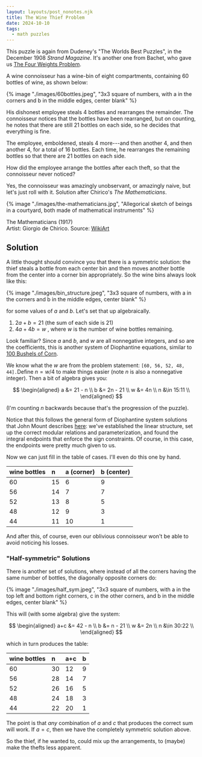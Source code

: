 ```yaml
---
layout: layouts/post_nonotes.njk
title: The Wine Thief Problem
date: 2024-10-10
tags:
  - math puzzles
---
```

This puzzle is again from Dudeney's "The Worlds Best Puzzles", in the December 1908 *Strand Magazine*. It's another one from Bachet, who gave us [The Four Weights Problem](/blog/2024-09-29-four-weights/).

A wine connoisseur has a wine-bin of eight compartments, containing 60 bottles of wine, as shown below:

{% image "./images/60bottles.jpeg", "3x3 square of numbers, with a in the corners and b in the middle edges, center blank" %}

His dishonest employee steals 4 bottles and rearranges the remainder. The connoisseur notices that the bottles have been rearranged, but on counting, he notes that there are still 21 bottles on each side, so he decides that everything is fine.

The employee, emboldened, steals 4 more---and then another 4, and then another 4, for a total of 16 bottles. Each time, he rearranges the remaining bottles so that there are 21 bottles on each side.

How did the employee arrange the bottles after each theft, so that the connoisseur never noticed?

Yes, the connoisseur was amazingly unobservant, or amazingly naive, but let's just roll with it. Solution after Chirico's *The Mathematicians*.

{% image "./images/the-mathematicians.jpg", "Allegorical sketch of beings in a courtyard, both made of mathematical instruments" %}
<p class="caption">The Mathematicians (1917)</br> Artist: Giorgio de Chirico. 
Source: <a href="https://www.wikiart.org/en/giorgio-de-chirico/the-mathematicians-1917">WikiArt</a></p>


## Solution
A little thought should convince you that there is a symmetric solution: the thief steals a bottle from each center bin and then moves another bottle
from the center into a corner bin appropriately. So the wine bins always look like this:

{% image "./images/bin_structure.jpeg", "3x3 square of numbers, with a in the corners and b in the middle edges, center blank" %}
 
 for some values of $a$ and $b$. Let's set that up algebraically.

1. $2 a + b  = 21$  (the sum of each side is 21)
2. $4a + 4b = w$ , where $w$ is the number of wine bottles remaining.

Look familiar? Since $a$ and $b$, and $w$ are all nonnegative integers, and so are the coefficients, this is another system of Diophantine equations, similar to [100 Bushels of Corn](/blog/2024-09-26-100bushels/). 

We know what the $w$ are from the problem statement: `[60, 56, 52, 48, 44].`Define $n = w/4$ to make things easier (note $n$ is also a nonnegative integer). Then a bit of algebra gives you:

$$
\begin{aligned}
a &= 21 - n \\
b &= 2n - 21 \\
w &= 4n  \\
n &\in 15:11 \\
\end{aligned}
$$

(I'm counting $n$ backwards because that's the progression of the puzzle).

Notice that this follows the general form of Diophantine system solutions that John Mount describes [here](https://github.com/WinVector/Examples/blob/main/puzzles/100_bushels/100_bushels_matrix_solution.ipynb): we've established the linear structure, set up the correct modular relations and parameterization, and found the integral endpoints that enforce the sign constraints. Of course, in this case, the endpoints were pretty much given to us.

Now we can just fill in the table of cases. I'll even do this one by hand.

| wine bottles | n   | a (corner) | b (center) |
| :----------- | :-- | :--------- | :--------- |
| 60           | 15  | 6          | 9          |
| 56           | 14  | 7          | 7          |
| 52           | 13  | 8          | 5          |
| 48           | 12  | 9          | 3          |
| 44           | 11  | 10         | 1          |

And after this, of course, even our oblivious connoisseur won't be able to avoid noticing his losses.

### "Half-symmetric" Solutions

There is another set of solutions, where instead of all the corners having the same number of bottles, the diagonally opposite corners do:

{% image "./images/half_sym.jpeg", "3x3 square of numbers, with a in the top left and bottom right corners, c in the other corners, and b in the middle edges, center blank" %}

This will (with some algebra) give the system:

$$
\begin{aligned}
a+c &= 42 - n \\
b &= n - 21 \\
w &= 2n \\
n &\in 30:22 \\
\end{aligned}
$$

which in turn produces the table:

| wine bottles | n   | a+c | b   |
| :----------- | :-- | :--- | :-- |
| 60           | 30  | 12   | 9   |
| 56           | 28  | 14   | 7   |
| 52           | 26  | 16   | 5   |
| 48           | 24  | 18   | 3   |
| 44           | 22  | 20   | 1   |

The point is that *any* combination of $a$ and $c$ that produces the correct sum will work. If $a=c$, then we have the completely symmetric solution above.

So the thief, if he wanted to, could mix up the arrangements, to (maybe) make the thefts less apparent.